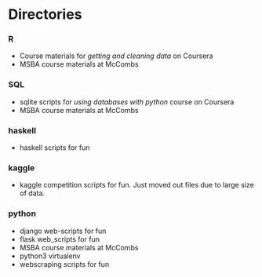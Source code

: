 # Directories
### R
+ Course materials for _getting and cleaning data_ on Coursera
+ MSBA course materials at McCombs

### SQL
+ sqlite scripts for _using databases with python_ course on Coursera
+ MSBA course materials at McCombs

### haskell
+ haskell scripts for fun

### kaggle
+ kaggle competition scripts for fun. Just moved out files due to large size of data.

### python
+ django web-scripts for fun
+ flask web_scripts for fun
+ MSBA course materials at McCombs
+ python3 virtualenv
+ webscraping scripts for fun
